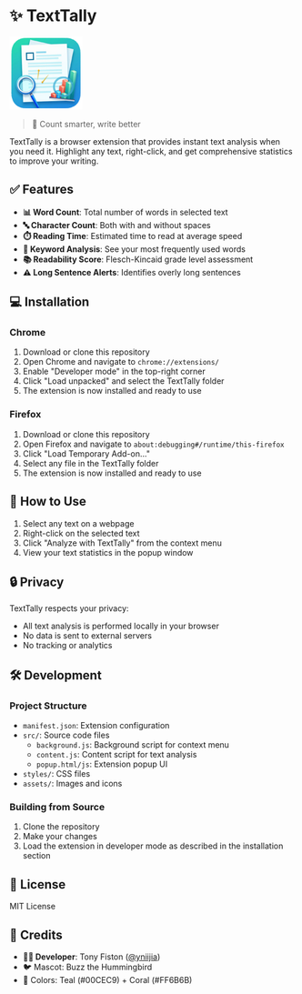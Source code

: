 # ✨ TextTally

![TextTally Logo](assets/icon128.png)

> 📝 Count smarter, write better

TextTally is a browser extension that provides instant text analysis when you need it. Highlight any text, right-click, and get comprehensive statistics to improve your writing.

## ✅ Features

- **📊 Word Count**: Total number of words in selected text
- **🔤 Character Count**: Both with and without spaces
- **⏱️ Reading Time**: Estimated time to read at average speed
- **🔑 Keyword Analysis**: See your most frequently used words
- **📚 Readability Score**: Flesch-Kincaid grade level assessment
- **⚠️ Long Sentence Alerts**: Identifies overly long sentences

## 💻 Installation

### Chrome

1. Download or clone this repository
2. Open Chrome and navigate to `chrome://extensions/`
3. Enable "Developer mode" in the top-right corner
4. Click "Load unpacked" and select the TextTally folder
5. The extension is now installed and ready to use

### Firefox

1. Download or clone this repository
2. Open Firefox and navigate to `about:debugging#/runtime/this-firefox`
3. Click "Load Temporary Add-on..."
4. Select any file in the TextTally folder
5. The extension is now installed and ready to use

## 🚀 How to Use

1. Select any text on a webpage
2. Right-click on the selected text
3. Click "Analyze with TextTally" from the context menu
4. View your text statistics in the popup window

## 🔒 Privacy

TextTally respects your privacy:
- All text analysis is performed locally in your browser
- No data is sent to external servers
- No tracking or analytics

## 🛠️ Development

### Project Structure

- `manifest.json`: Extension configuration
- `src/`: Source code files
  - `background.js`: Background script for context menu
  - `content.js`: Content script for text analysis
  - `popup.html/js`: Extension popup UI
- `styles/`: CSS files
- `assets/`: Images and icons

### Building from Source

1. Clone the repository
2. Make your changes
3. Load the extension in developer mode as described in the installation section

## 📜 License

MIT License

## 👏 Credits

- **👨‍💻 Developer**: Tony Fiston ([@yniijia](https://github.com/yniijia))
- 🐦 Mascot: Buzz the Hummingbird
- 🎨 Colors: Teal (#00CEC9) + Coral (#FF6B6B)